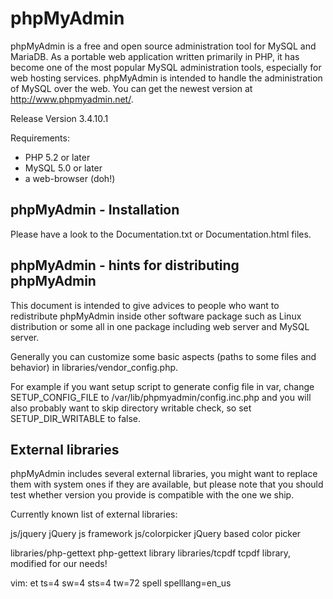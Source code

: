 
# phpMyAdmin

phpMyAdmin is a free and open source administration tool for MySQL and MariaDB. As a portable web application written primarily in PHP, it has become one of the most popular MySQL administration tools, especially for web hosting services. phpMyAdmin is intended to handle the administration of MySQL over the web. You can get the newest version at http://www.phpmyadmin.net/.

Release Version 3.4.10.1

Requirements:

- PHP 5.2 or later
- MySQL 5.0 or later
- a web-browser (doh!)

## phpMyAdmin - Installation

Please have a look to the Documentation.txt or Documentation.html files.

## phpMyAdmin - hints for distributing phpMyAdmin

This document is intended to give advices to people who want to
redistribute phpMyAdmin inside other software package such as Linux
distribution or some all in one package including web server and MySQL
server.

Generally you can customize some basic aspects (paths to some files and
behavior) in libraries/vendor_config.php.

For example if you want setup script to generate config file in var,
change SETUP_CONFIG_FILE to /var/lib/phpmyadmin/config.inc.php and you
will also probably want to skip directory writable check, so set
SETUP_DIR_WRITABLE to false.

## External libraries

phpMyAdmin includes several external libraries, you might want to
replace them with system ones if they are available, but please note
that you should test whether version you provide is compatible with the
one we ship.

Currently known list of external libraries:

js/jquery
    jQuery js framework
js/colorpicker
    jQuery based color picker

libraries/php-gettext
    php-gettext library
libraries/tcpdf
    tcpdf library, modified for our needs!

 vim: et ts=4 sw=4 sts=4 tw=72 spell spelllang=en_us
